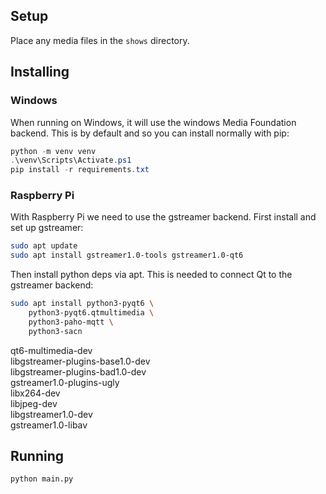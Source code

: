 
## Setup

Place any media files in the `shows` directory.

## Installing


### Windows

When running on Windows, it will use the windows Media Foundation backend. This is by default and so you can install normally with pip:

```powershell
python -m venv venv
.\venv\Scripts\Activate.ps1
pip install -r requirements.txt
```

### Raspberry Pi

With Raspberry Pi we need to use the gstreamer backend. First install and set up gstreamer:

```bash
sudo apt update
sudo apt install gstreamer1.0-tools gstreamer1.0-qt6
```

Then install python deps via apt. This is needed to connect Qt to the gstreamer backend:

```bash
sudo apt install python3-pyqt6 \
    python3-pyqt6.qtmultimedia \
    python3-paho-mqtt \
    python3-sacn
```

qt6-multimedia-dev \
libgstreamer-plugins-base1.0-dev \
libgstreamer-plugins-bad1.0-dev \
gstreamer1.0-plugins-ugly \
libx264-dev \
    libjpeg-dev \
libgstreamer1.0-dev \
    gstreamer1.0-libav

## Running

```
python main.py
```